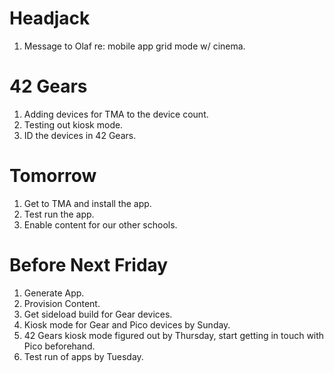 # Headjack
1. Message to Olaf re: mobile app grid mode w/ cinema.

# 42 Gears
1. Adding devices for TMA to the device count.
1. Testing out kiosk mode.
1. ID the devices in 42 Gears.

# Tomorrow
1. Get to TMA and install the app.
1. Test run the app.
1. Enable content for our other schools.

# Before Next Friday
1. Generate App.
1. Provision Content.
1. Get sideload build for Gear devices.
1. Kiosk mode for Gear and Pico devices by Sunday.
1. 42 Gears kiosk mode figured out by Thursday, start getting in touch with Pico beforehand.
1. Test run of apps by Tuesday.
